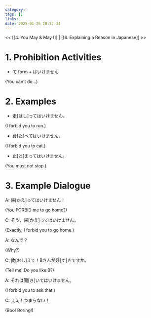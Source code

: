 ```yaml
---
category: 
tags: []
links:
date: 2025-01-26 10:57:34
---
```

<< [[4. You May & May I]] | [[6. Explaining a Reason in Japanese]] >>
# 1. Prohibition Activities

- て form + はいけません

(You can't do...)

# 2. Examples

- 走\[はし\]ってはいけません。

(I forbid you to run.)

- 食\[た\]べてはいけません。

(I forbid you to eat.)

- 止\[と\]まってはいけません。

(You must not stop.)

# 3. Example Dialogue

A: 帰\[かえ\]ってはいけません！

(You FORBID me to go home?)

C: そう、帰\[かえ\]ってはいけません。

(Exactly, I forbid you to go home.)

A: なんで？

(Why?)

C: 教\[おし\]えて！Bさんが好\[す\]きですか。

(Tell me! Do you like B?)

A: それは聞\[き\]いてはいけません。

(I forbid you to ask that.)

C: ええ！つまらない！

(Boo! Boring!)